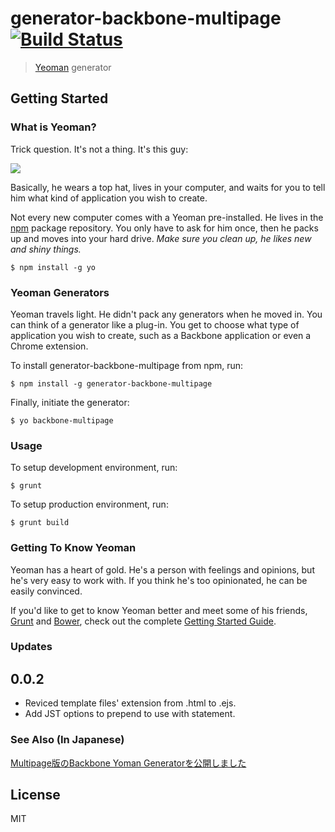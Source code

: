 # generator-backbone-multipage [![Build Status](https://secure.travis-ci.org/cgetc/generator-backbone-multipage.png?branch=master)](https://travis-ci.org/cgetc/generator-backbone-multipage)

> [Yeoman](http://yeoman.io) generator


## Getting Started

### What is Yeoman?

Trick question. It's not a thing. It's this guy:

![](http://i.imgur.com/JHaAlBJ.png)

Basically, he wears a top hat, lives in your computer, and waits for you to tell him what kind of application you wish to create.

Not every new computer comes with a Yeoman pre-installed. He lives in the [npm](https://npmjs.org) package repository. You only have to ask for him once, then he packs up and moves into your hard drive. *Make sure you clean up, he likes new and shiny things.*

```
$ npm install -g yo
```

### Yeoman Generators

Yeoman travels light. He didn't pack any generators when he moved in. You can think of a generator like a plug-in. You get to choose what type of application you wish to create, such as a Backbone application or even a Chrome extension.

To install generator-backbone-multipage from npm, run:

```
$ npm install -g generator-backbone-multipage
```

Finally, initiate the generator:

```
$ yo backbone-multipage
```

### Usage ###
To setup development environment, run:

```
$ grunt
```

To setup production environment, run:
```
$ grunt build
```

### Getting To Know Yeoman

Yeoman has a heart of gold. He's a person with feelings and opinions, but he's very easy to work with. If you think he's too opinionated, he can be easily convinced.

If you'd like to get to know Yeoman better and meet some of his friends, [Grunt](http://gruntjs.com) and [Bower](http://bower.io), check out the complete [Getting Started Guide](https://github.com/yeoman/yeoman/wiki/Getting-Started).

### Updates
## 0.0.2
* Reviced template files' extension from .html to .ejs.
* Add JST options to prepend to use with statement.

### See Also (In Japanese)

[Multipage版のBackbone Yoman Generatorを公開しました](http://qiita.com/cgetc@github/items/d826eeedf245ae2d6cb0)

## License

MIT
